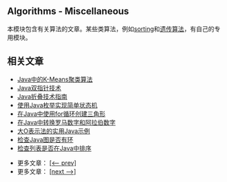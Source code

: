 ## Algorithms - Miscellaneous

本模块包含有关算法的文章。某些类算法，例如[sorting](/../algorithms-sorting-1/README.md)和[遗传算法](/../algorithms-genetic)，有自己的专用模块。

## 相关文章

+ [Java中的K-Means聚类算法](docs/Java中的K-Means聚类算法.md)
+ [Java双指针技术](docs/Java双指针技术.md)
+ [Java折叠技术指南](docs/Java折叠技术指南.md)
+ [使用Java枚举实现简单状态机](docs/使用Java枚举实现简单状态机.md)
+ [在Java中使用for循环创建三角形](docs/在Java中使用for循环创建三角形.md)
+ [在Java中转换罗马数字和阿拉伯数字](docs/在Java中转换罗马数字和阿拉伯数字.md)
+ [大O表示法的实用Java示例](docs/大O表示法的实用Java示例.md)
+ [检查Java图是否有环](docs/检查Java图是否有环.md)
+ [检查列表是否在Java中排序](docs/检查列表是否在Java中排序.md)

- 更多文章： [[<-- prev]](../algorithms-miscellaneous-2/README.md)
- 更多文章： [[next -->]](../algorithms-miscellaneous-4/README.md)